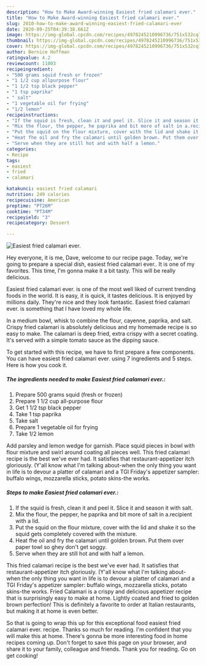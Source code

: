 ```yaml
---
description: "How to Make Award-winning Easiest fried calamari ever."
title: "How to Make Award-winning Easiest fried calamari ever."
slug: 2010-how-to-make-award-winning-easiest-fried-calamari-ever
date: 2020-09-25T04:39:38.661Z
image: https://img-global.cpcdn.com/recipes/4978245210996736/751x532cq70/easiest-fried-calamari-ever-recipe-main-photo.jpg
thumbnail: https://img-global.cpcdn.com/recipes/4978245210996736/751x532cq70/easiest-fried-calamari-ever-recipe-main-photo.jpg
cover: https://img-global.cpcdn.com/recipes/4978245210996736/751x532cq70/easiest-fried-calamari-ever-recipe-main-photo.jpg
author: Bernice Hoffman
ratingvalue: 4.2
reviewcount: 11003
recipeingredient:
- "500 grams squid fresh or frozen"
- "1 1/2 cup allpurpose flour"
- "1 1/2 tsp black pepper"
- "1 tsp paprika"
- " salt"
- "1 vegetable oil for frying"
- "1/2 lemon"
recipeinstructions:
- "If the squid is fresh, clean it and peel it. Slice it and season it with salt."
- "Mix the flour, the pepper, he paprika and bit more of salt in a.recipient with a lid."
- "Put the squid on the flour mixture, cover with the lid and shake it so the squid gets completely covered with the mixture."
- "Heat fhe oil and fry the calamari until golden brown. Put them over paper towl so ghey don&#39;t get soggy."
- "Serve when they are still hot and with half a lemon."
categories:
- Recipe
tags:
- easiest
- fried
- calamari

katakunci: easiest fried calamari 
nutrition: 249 calories
recipecuisine: American
preptime: "PT26M"
cooktime: "PT34M"
recipeyield: "3"
recipecategory: Dessert

---
```



![Easiest fried calamari ever.](https://img-global.cpcdn.com/recipes/4978245210996736/751x532cq70/easiest-fried-calamari-ever-recipe-main-photo.jpg)

Hey everyone, it is me, Dave, welcome to our recipe page. Today, we're going to prepare a special dish, easiest fried calamari ever.. It is one of my favorites. This time, I'm gonna make it a bit tasty. This will be really delicious.

Easiest fried calamari ever. is one of the most well liked of current trending foods in the world. It is easy, it is quick, it tastes delicious. It is enjoyed by millions daily. They're nice and they look fantastic. Easiest fried calamari ever. is something that I have loved my whole life.

In a medium bowl, whisk to combine the flour, cayenne, paprika, and salt. Crispy fried calamari is absolutely delicious and my homemade recipe is so easy to make. The calamari is deep fried, extra crispy with a secret coating. It&#39;s served with a simple tomato sauce as the dipping sauce.


To get started with this recipe, we have to first prepare a few components. You can have easiest fried calamari ever. using 7 ingredients and 5 steps. Here is how you cook it.

<!--inarticleads1-->

##### The ingredients needed to make Easiest fried calamari ever.:

1. Prepare 500 grams squid (fresh or frozen)
1. Prepare 1 1/2 cup all-purpose flour
1. Get 1 1/2 tsp black pepper
1. Take 1 tsp paprika
1. Take  salt
1. Prepare 1 vegetable oil for frying
1. Take 1/2 lemon


Add parsley and lemon wedge for garnish. Place squid pieces in bowl with flour mixture and swirl around coating all pieces well. This fried calamari recipe is the best we&#39;ve ever had. It satisfies that restaurant-appetizer itch gloriously. (Y&#39;all know what I&#39;m talking about-when the only thing you want in life is to devour a platter of calamari and a TGI Friday&#39;s appetizer sampler: buffalo wings, mozzarella sticks, potato skins-the works. 

<!--inarticleads2-->

##### Steps to make Easiest fried calamari ever.:

1. If the squid is fresh, clean it and peel it. Slice it and season it with salt.
1. Mix the flour, the pepper, he paprika and bit more of salt in a.recipient with a lid.
1. Put the squid on the flour mixture, cover with the lid and shake it so the squid gets completely covered with the mixture.
1. Heat fhe oil and fry the calamari until golden brown. Put them over paper towl so ghey don&#39;t get soggy.
1. Serve when they are still hot and with half a lemon.


This fried calamari recipe is the best we&#39;ve ever had. It satisfies that restaurant-appetizer itch gloriously. (Y&#39;all know what I&#39;m talking about-when the only thing you want in life is to devour a platter of calamari and a TGI Friday&#39;s appetizer sampler: buffalo wings, mozzarella sticks, potato skins-the works. Fried Calamari is a crispy and delicious appetizer recipe that is surprisingly easy to make at home. Lightly coated and fried to golden brown perfection! This is definitely a favorite to order at Italian restaurants, but making it at home is even better. 

So that is going to wrap this up for this exceptional food easiest fried calamari ever. recipe. Thanks so much for reading. I'm confident that you will make this at home. There's gonna be more interesting food in home recipes coming up. Don't forget to save this page on your browser, and share it to your family, colleague and friends. Thank you for reading. Go on get cooking!
